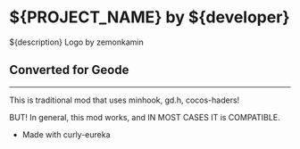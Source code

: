 # ${PROJECT_NAME} by ${developer}

${description}
Logo by zemonkamin

## <co>Converted for Geode</c>
---

<cr>This is traditional mod that uses minhook, gd.h, cocos-haders!

BUT! In general, this mod works, and IN MOST CASES IT is COMPATIBLE.
- Made with curly-eureka</c>
